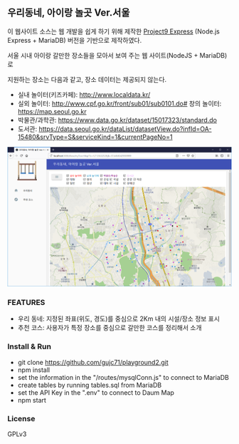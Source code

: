 ## 우리동네, 아이랑 놀곳 Ver.서울 ##

이 웹사이트 소스는 웹 개발을 쉽게 하기 위해 제작한 [Project9 Express](https://github.com/gujc71/project9_exp) (Node.js Express + MariaDB) 버전을 기반으로 제작하였다.

서울 시내 아이랑 갈만한 장소들을 모아서 보여 주는 웹 사이트(NodeJS + MariaDB)로

지원하는 장소는 다음과 같고, 장소 데이터는 제공되지 않는다.

- 실내 놀이터(키즈카페): http://www.localdata.kr/
- 실외 놀이터: http://www.cpf.go.kr/front/sub01/sub0101.do#
  창의 놀이터: https://map.seoul.go.kr
- 박물관/과학관: https://www.data.go.kr/dataset/15017323/standard.do
- 도서관: https://data.seoul.go.kr/dataList/datasetView.do?infId=OA-15480&srvType=S&serviceKind=1&currentPageNo=1

![Screenshot](./screenshot.png)

### FEATURES ###

- 우리 동네: 지정된 좌표(위도, 경도)를 중심으로 2Km 내의 시설/장소 정보 표시
- 추천 코스: 사용자가 특정 장소를 중심으로 갈만한 코스를 정리해서 소개

### Install & Run ###

- git clone https://github.com/gujc71/playground2.git
- npm install
- set the information in the "/routes/mysqlConn.js" to connect to MariaDB
- create tables by running tables.sql from MariaDB
- set the API Key in the ".env" to connect to Daum Map 
- npm start

### License ###
GPLv3